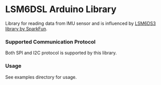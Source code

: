 LSM6DSL Arduino Library
=======================

Library for reading data from IMU sensor and is influenced by [LSM6DS3 library by SparkFun](https://github.com/sparkfun/SparkFun_LSM6DS3_Arduino_Library).

### Supported Communication Protocol

Both SPI and I2C protocol is supported by this library.

### Usage

See examples directory for usage.
